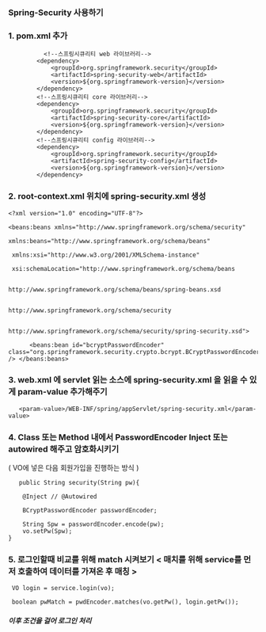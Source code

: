 ### Spring-Security 사용하기

### 1. pom.xml 추가
```
		  <!--스프링시큐리티 web 라이브러리-->                        
	    <dependency>
	        <groupId>org.springframework.security</groupId>
	        <artifactId>spring-security-web</artifactId>
	        <version>${org.springframework-version}</version>
	    </dependency>
	    <!--스프링시큐리티 core 라이브러리-->
	    <dependency>
	        <groupId>org.springframework.security</groupId>
	        <artifactId>spring-security-core</artifactId>
	        <version>${org.springframework-version}</version>
	    </dependency>
	    <!--스프링시큐리티 config 라이브러리-->
	    <dependency>
	        <groupId>org.springframework.security</groupId>
	        <artifactId>spring-security-config</artifactId>
	        <version>${org.springframework-version}</version>
	    </dependency>
```
### 2. root-context.xml 위치에 spring-security.xml 생성 

```
<?xml version="1.0" encoding="UTF-8"?> 

<beans:beans xmlns="http://www.springframework.org/schema/security"    

xmlns:beans="http://www.springframework.org/schema/beans"   

 xmlns:xsi="http://www.w3.org/2001/XMLSchema-instance"   

 xsi:schemaLocation="http://www.springframework.org/schema/beans  

									    http://www.springframework.org/schema/beans/spring-beans.xsd 

 									   http://www.springframework.org/schema/security  

									    http://www.springframework.org/schema/security/spring-security.xsd">    

      <beans:bean id="bcryptPasswordEncoder" class="org.springframework.security.crypto.bcrypt.BCryptPasswordEncoder" /> </beans:beans>
```




### 3. web.xml 에 servlet 읽는 소스에 spring-security.xml 을 읽을 수 있게 param-value 추가해주기 
```
   <param-value>/WEB-INF/spring/appServlet/spring-security.xml</param-value>
```


### 4. Class 또는 Method 내에서  PasswordEncoder Inject 또는 autowired 해주고 암호화시키기

   ( VO에 넣은 다음 회원가입을 진행하는 방식 )

   
```
   public String security(String pw){

   	@Inject // @Autowired

   	BCryptPasswordEncoder passwordEncoder;
  
   	String Spw = passwordEncoder.encode(pw);
   	vo.setPw(Spw);
}
```
 

### 5. 로그인할때 비교를 위해 match 시켜보기 < 매치를 위해 service를 먼저 호출하여 데이터를 가져온 후 매칭 >

   
  ```
   VO login = service.login(vo); 

   boolean pwMatch = pwdEncoder.matches(vo.getPw(), login.getPw());
```


 ##### 이후 조건을 걸어 로그인 처리
